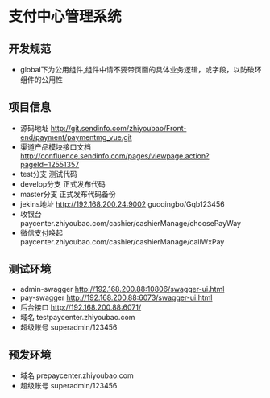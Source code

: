 # 支付中心管理系统

  ## 开发规范
   * global下为公用组件,组件中请不要带页面的具体业务逻辑，或字段，以防破环组件的公用性

  ## 项目信息
   * 源码地址 http://git.sendinfo.com/zhiyoubao/Front-end/payment/paymentmg_vue.git
   * 渠道产品模块接口文档 http://confluence.sendinfo.com/pages/viewpage.action?pageId=12551357
   * test分支 测试代码
   * develop分支 正式发布代码
   * master分支 正式发布代码备份
   * jekins地址 http://192.168.200.24:9002 guoqingbo/Gqb123456
   * 收银台 paycenter.zhiyoubao.com/cashier/cashierManage/choosePayWay
   * 微信支付唤起 paycenter.zhiyoubao.com/cashier/cashierManage/callWxPay
      
  ## 测试环境
   * admin-swagger  http://192.168.200.88:10806/swagger-ui.html
   * pay-swagger  http://192.168.200.88:6073/swagger-ui.html
   * 后台接口 http://192.168.200.88:6071/
   * 域名 testpaycenter.zhiyoubao.com
   * 超级账号 superadmin/123456
      
  ## 预发环境
   * 域名 prepaycenter.zhiyoubao.com
   * 超级账号 superadmin/123456
